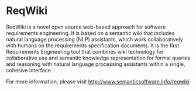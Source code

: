ReqWiki
=======

ReqWiki is a novel open source web-based approach for software requirements engineering. It is based on a semantic wiki that includes natural language processing (NLP) assistants, which work collaboratively with humans on the requirements specification documents. It is the first Requirements Engineering tool that combines wiki technology for collaborative use and semantic knowledge representation for formal queries and reasoning with natural language processing assistants within a single, cohesive interface. 

For more information, please visit http://www.semanticsoftware.info/reqwiki